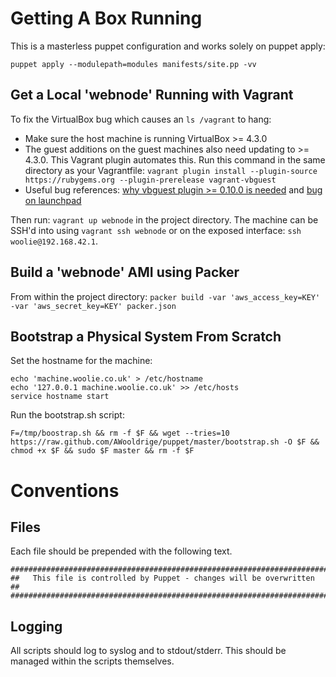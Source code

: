 Getting A Box Running
================================
This is a masterless puppet configuration and works solely on puppet apply:

    puppet apply --modulepath=modules manifests/site.pp -vv


Get a Local 'webnode' Running with Vagrant
----------------------------------------
To fix the VirtualBox bug which causes an `ls /vagrant` to hang:

 * Make sure the host machine is running VirtualBox >= 4.3.0
 * The guest additions on the guest machines also need updating to >= 4.3.0.
   This Vagrant plugin automates this. Run this command in the same directory
   as your Vagrantfile: `vagrant plugin install --plugin-source https://rubygems.org --plugin-prerelease vagrant-vbguest`
 * Useful bug references: [why vbguest plugin >= 0.10.0 is needed](https://github.com/dotless-de/vagrant-vbguest/issues/88) and [bug on launchpad](https://bugs.launchpad.net/ubuntu/+bug/1239417)

Then run: `vagrant up webnode` in the project directory. The machine can be
SSH'd into using `vagrant ssh webnode` or on the exposed interface: `ssh
woolie@192.168.42.1`.

Build a 'webnode' AMI using Packer
-----------------------------
From within the project directory: `packer build -var 'aws_access_key=KEY' -var 'aws_secret_key=KEY' packer.json`


Bootstrap a Physical System From Scratch
----------------------------------------

Set the hostname for the machine:

    echo 'machine.woolie.co.uk' > /etc/hostname
    echo '127.0.0.1 machine.woolie.co.uk' >> /etc/hosts
    service hostname start

Run the bootstrap.sh script:

    F=/tmp/boostrap.sh && rm -f $F && wget --tries=10 https://raw.github.com/AWooldrige/puppet/master/bootstrap.sh -O $F && chmod +x $F && sudo $F master && rm -f $F



Conventions
==============================

Files
------------------------------
Each file should be prepended with the following text.

    #########################################################################
    ##   This file is controlled by Puppet - changes will be overwritten   ##
    #########################################################################

Logging
------------------------------
All scripts should log to syslog and to stdout/stderr. This should be managed
within the scripts themselves.
